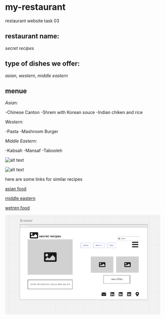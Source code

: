 # my-restaurant
restaurant website task 03
## restaurant name:
*secret recipes*
## type of dishes we offer:
 *asian, western, middle eastern*
## menue 
*Asian:* 

-Chinese Canton
-Shrem with Korean souce
-Indian chiken and rice

*Western:*

-Pasta
-Mashroom Burger

*Middle Eastern:*

-Kabsah
-Mansaf
-Tabooleh

 



![alt text](https://yummyistanbul.com/wp-content/uploads/2022/02/chinese-food-istanbul.jpg)

![alt text](https://images.squarespace-cdn.com/content/v1/56801b350e4c11744888ec37/1586122725721-EVERZM0RWBBT4PW07J40/Tabbouleh+1.jpg)

here are some links for similar recipes 

[asian food](https://www.delish.com/cooking/g1003/fast-homemade-asian-recipes/)

[middle eastern](https://edition.cnn.com/travel/article/middle-east-food-dishes/index.html)

  [wetren food](https://www.crazymasalafood.com/20-western-dishes-will-leave-finger-licking/)  


![wireframe](wireframe.PNG)